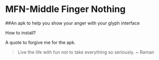 # MFN-Middle Finger Nothing
##An apk to help you show your anger with your glyph interface


How to install?













A quote to forgive me for the apk.
>Live the life with fun not to take everything so seriously. ~ Raman
